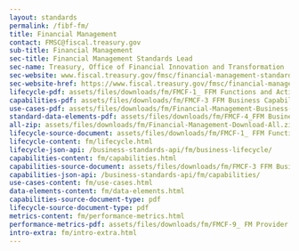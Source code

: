 ```yaml
---
layout: standards
permalink: /fibf-fm/
title: Financial Management
contact: FMSC@fiscal.treasury.gov
sub-title: Financial Management
sec-title: Financial Management Standards Lead
sec-name: Treasury, Office of Financial Innovation and Transformation
sec-website: www.fiscal.treasury.gov/fmsc/financial-management-standards.html
sec-website-href: https://www.fiscal.treasury.gov/fmsc/financial-management-standards.html
lifecycle-pdf: assets/files/downloads/fm/FMCF-1_ FFM Functions and Activities_FY 2024 Release.pdf
capabilities-pdf: assets/files/downloads/fm/FMCF-3 FFM Business Capabilities (FFMSRs)_FY 2024 Release.pdf
use-cases-pdf: assets/files/downloads/fm/Financial-Management-Business-Use-Cases.zip
standard-data-elements-pdf: assets/files/downloads/fm/FMCF-4_FFM Business Data Elements_FY 2024 Release.xlsx
all-zip: assets/files/downloads/fm/Financial-Management-Download-All.zip
lifecycle-source-document: assets/files/downloads/fm/FMCF-1_ FFM Functions and Activities_FY 2024 Release.pdf
lifecycle-content: fm/lifecycle.html
lifecycle-json-api: /business-standards-api/fm/business-lifecycle/
capabilities-content: fm/capabilities.html
capabilities-source-document: assets/files/downloads/fm/FMCF-3 FFM Business Capabilities (FFMSRs)_FY 2024 Release.pdf
capabilities-json-api: /business-standards-api/fm/capabilities/
use-cases-content: fm/use-cases.html
data-elements-content: fm/data-elements.html
capabilities-source-document-type: pdf
lifecycle-source-document-type: pdf
metrics-content: fm/performance-metrics.html
performance-metrics-pdf: assets/files/downloads/fm/FMCF-9_ FM Provider Service Measures_FY 2024 Release.xlsx
intro-extra: fm/intro-extra.html
---
```


